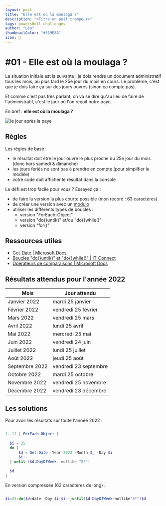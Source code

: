 ```yaml
---
layout: post
title: "Elle est où la moulaga ?"
description: "<Titre un poil trompeur>"
tags: powershell challenges
author: "Léo"
thumbnailColor: "#519E8A"
icon: 💸
---
```


# #01 - Elle est où la moulaga ?

La situation initiale est la suivante : je dois rendre un document administratif tous les mois, au plus tard le 25e jour du mois en cours. Le problème, c'est que je dois faire ça sur des jours ouvrés (sinon ça compte pas).

Et comme c'est pas très parlant, on va se dire qu'au lieu de faire de l'administratif, c'est le jour où l'on reçoit notre paye. 

En bref : **elle est où la moulaga ?**

![le jour après la paye](https://media2.giphy.com/media/ZWiIwPxJ9JGW4/giphy.gif?cid=ecf05e47tztz1sa2magi8gsof2idlq05bmu1qvxiofkxia0q&rid=giphy.gif&ct=g)

## Règles

Les règles de base :
- le résultat doit être le jour ouvré le plus proche du 25e jour du mois (donc hors samedi & dimanche)
- les jours feriés ne sont pas à prendre en compte (pour simplifier le modèle)
- votre code doit afficher le résultat dans la console

Le défi est trop facile pour vous ? Essayez ça :
- de faire la version la plus courte possible (mon record : 63 caractères)
- de créer une version avec un [modulo](https://devblogs.microsoft.com/scripting/powertip-return-remainder-after-dividing-two-numbers/)
- utiliser les différents types de boucles :
  - version "ForEach-Object"
  - version "do{}until()" et/ou "do{}while()"
  - version "for()"

## Ressources utiles

- [Get-Date \| Microsoft Docs](https://docs.microsoft.com/powershell/module/microsoft.powershell.utility/get-date)
- [Boucles "do{}until()" et "do{}while()" \| IT-Connect](https://www.it-connect.fr/powershell-boucle-do-until-et-do-while/)
- [Opérateurs de comparaisons \| Microsoft Docs](https://docs.microsoft.com/powershell/module/microsoft.powershell.core/about/about_comparison_operators)

## Résultats attendus pour l'année 2022

Mois | Jour attendu
---- | ------------
Janvier 2022 | mardi 25 janvier
Février 2022 | vendredi 25 février
Mars 2022 | vendredi 25 mars
Avril 2022 | lundi 25 avril
Mai 2022 | mercredi 25 mai
Juin 2022 | vendredi 24 juin
Juillet 2022 | lundi 25 juillet
Août 2022 | jeudi 25 août
Septembre 2022 | vendredi 23 septembre
Octobre 2022 | mardi 25 octobre
Novembre 2022 | vendredi 25 novembre
Décembre 2022 | vendredi 23 décembre

## Les solutions

Pour avoir les résultats sur toute l'année 2022 :

```powershell

1..12 | ForEach-Object {
  
  $i = 25
  do {
      $d = Get-Date -Year 2022 -Month $_ -Day $i
      $i--
  } until ($d.DayOfWeek -notlike "S*")
  
  $d
}

```

En version compressée (63 caractères de long) :

```powershell

$i=25;do{$d=date -Day $i;$i--}until($d.DayOfWeek-notlike"S*")$d

```
